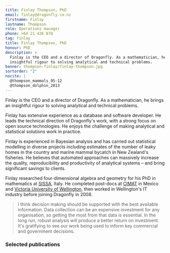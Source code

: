 ```yaml
---
title: Finlay Thompson, PhD
email: finlay@dragonfly.co.nz
firstname: Finlay
lastname: Thompson
role: Operations manager
phone: +64 21 426 878
tag: finlay
title: Finlay Thompson, PhD
honour: PhD
description: >
  Finlay is the CEO and a director of Dragonfly. As a mathematician, he brings an
  insightful rigour to solving analytical and technical problems.
banner: thompson-finlay/finlay-thompson.jpg
sortorder: "2"
nocite: |
  @thompson_mammals_95-12
  @thompson_dolphin_2013
---
```


Finlay is the CEO and a director of Dragonfly. As a mathematician, he brings an
insightful rigour to solving analytical and technical problems.

<!--more-->

Finlay has extensive experience as a database and software developer. He leads
the technical direction of Dragonfly's work, with a strong focus on open source
technologies. He enjoys the challenge of making analytical and
statistical solutions work in practice.

Finlay is experienced in Bayesian analysis and has carried out statistical
modelling in diverse projects including estimates of the number of leaky
homes in the country and marine mammal bycatch in New Zealand's
fisheries. He believes that automated approaches can massively increase the
quality, reproducibility and productivity of analytical systems – and bring
significant savings to clients.

Finlay researched four-dimensional algebra and geometry for his PhD in
mathematics at [SISSA](http://sissa.it), Italy. He completed post-docs at [CIMAT](http://www.cimat.mx/) in Mexico
and [Victoria University of Wellington](http://www.victoria.ac.nz/sms),
then worked in Wellington's IT industry before joining Dragonfly in 2008.

> I think decision making should be supported with the best available
> information. Data collection can be an expensive
> investment for any organisation, so getting the most from that data
> is essential. In the long run, robust analysis will produce a better return on
> investment. It's gratifying to see our work being used to inform key commercial and
> government decisions.

### Selected publications
